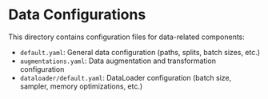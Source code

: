 # Data Configurations

This directory contains configuration files for data-related components:

- `default.yaml`: General data configuration (paths, splits, batch sizes, etc.)
- `augmentations.yaml`: Data augmentation and transformation configuration
- `dataloader/default.yaml`: DataLoader configuration (batch size, sampler, memory optimizations, etc.) 